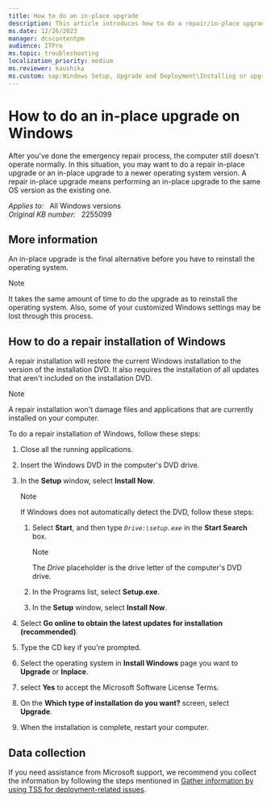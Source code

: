 ```yaml
---
title: How to do an in-place upgrade
description: This article introduces how to do a repair/in-place upgrade of the existing installation for Windows.
ms.date: 12/26/2023
manager: dcscontentpm
audience: ITPro
ms.topic: troubleshooting
localization_priority: medium
ms.reviewer: kaushika
ms.custom: sap:Windows Setup, Upgrade and Deployment\Installing or upgrading Windows, csstroubleshoot
---
```

# How to do an in-place upgrade on Windows

After you've done the emergency repair process, the computer still doesn't operate normally. In this situation, you may want to do a repair in-place upgrade or an in-place upgrade to a newer operating system version. A repair in-place upgrade means performing an in-place upgrade to the same OS version as the existing one.

_Applies to:_ &nbsp; All Windows versions  
_Original KB number:_ &nbsp; 2255099

## More information

An in-place upgrade is the final alternative before you have to reinstall the operating system.

> [!NOTE]
> It takes the same amount of time to do the upgrade as to reinstall the operating system. Also, some of your customized Windows settings may be lost through this process.

## How to do a repair installation of Windows

A repair installation will restore the current Windows installation to the version of the installation DVD. It also requires the installation of all updates that aren't included on the installation DVD.

> [!NOTE]
> A repair installation won't damage files and applications that are currently installed on your computer.

To do a repair installation of Windows, follow these steps:

1. Close all the running applications.
2. Insert the Windows DVD in the computer's DVD drive.
3. In the **Setup** window, select **Install Now**.

    > [!NOTE]
    > If Windows does not automatically detect the DVD, follow these steps:

      1. Select **Start**, and then type *`Drive:\setup.exe`* in the **Start Search** box.

         > [!NOTE]
         > The *Drive* placeholder is the drive letter of the computer's DVD drive.

      2. In the Programs list, select **Setup.exe**.
      3. In the **Setup** window, select **Install Now**.

4. Select **Go online to obtain the latest updates for installation (recommended)**.
5. Type the CD key if you're prompted.
6. Select the operating system in **Install Windows** page you want to **Upgrade** or **Inplace**.
7. select **Yes** to accept the Microsoft Software License Terms.
8. On the **Which type of installation do you want?** screen, select **Upgrade**.
9. When the installation is complete, restart your computer.

## Data collection

If you need assistance from Microsoft support, we recommend you collect the information by following the steps mentioned in [Gather information by using TSS for deployment-related issues](../../windows-client/windows-troubleshooters/gather-information-using-tss-deployment.md).
